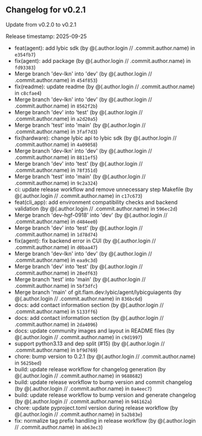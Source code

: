 ## Changelog for v0.2.1

Update from v0.2.0 to v0.2.1

Release timestamp: 2025-09-25

- feat(agent): add lybic sdk (by @(.author.login // .commit.author.name) in `e354fb7`) 
- fix(agent): add package (by @(.author.login // .commit.author.name) in `fd93383`) 
- Merge branch 'dev-lkn' into 'dev' (by @(.author.login // .commit.author.name) in `454f853`) 
- fix(readme): update readme (by @(.author.login // .commit.author.name) in `c8cfae4`) 
- Merge branch 'dev-lkn' into 'dev' (by @(.author.login // .commit.author.name) in `8562f2b`) 
- Merge branch 'dev' into 'test' (by @(.author.login // .commit.author.name) in `a2d20a5`) 
- Merge branch 'test' into 'main' (by @(.author.login // .commit.author.name) in `3faf7d3`) 
- fix(hardware): change lybic api to lybic sdk (by @(.author.login // .commit.author.name) in `4a09058`) 
- Merge branch 'dev-lkn' into 'dev' (by @(.author.login // .commit.author.name) in `8811ef5`) 
- Merge branch 'dev' into 'test' (by @(.author.login // .commit.author.name) in `78f351d`) 
- Merge branch 'test' into 'main' (by @(.author.login // .commit.author.name) in `9c2a324`) 
- ci: update release workflow and remove unnecessary step Makefile (by @(.author.login // .commit.author.name) in `c17c673`) 
- feat(cli_app): add environment compatibility checks and backend validation (by @(.author.login // .commit.author.name) in `596ec2d`) 
- Merge branch 'dev-hgf-0918' into 'dev' (by @(.author.login // .commit.author.name) in `d484ee0`) 
- Merge branch 'dev' into 'test' (by @(.author.login // .commit.author.name) in `1d78d74`) 
- fix(agent): fix backend error in CUI (by @(.author.login // .commit.author.name) in `d0baa47`) 
- Merge branch 'dev-lkn' into 'dev' (by @(.author.login // .commit.author.name) in `eaa9c3d`) 
- Merge branch 'dev' into 'test' (by @(.author.login // .commit.author.name) in `28edf63`) 
- Merge branch 'test' into 'main' (by @(.author.login // .commit.author.name) in `5bf3dfc`) 
- Merge branch 'main' of git.flam.dev:lybic/agent/lybicguiagents (by @(.author.login // .commit.author.name) in `836bc6d`) 
- docs: add contact information section (by @(.author.login // .commit.author.name) in `5133ff6`) 
- docs: add contact information section (by @(.author.login // .commit.author.name) in `2da4096`) 
- docs: update community images and layout in README files (by @(.author.login // .commit.author.name) in `c9d1997`) 
- support python3.13 and dep split (#15) (by @(.author.login // .commit.author.name) in `bf9d769`) 
- chore: bump version to 0.2.1 (by @(.author.login // .commit.author.name) in `5625bed`) 
- build: update release workflow for changelog generation (by @(.author.login // .commit.author.name) in `9688682`) 
- build: update release workflow to bump version and commit changelog (by @(.author.login // .commit.author.name) in `0a4eec7`) 
- build: update release workflow to bump version and generate changelog (by @(.author.login // .commit.author.name) in `946162a`) 
- chore: update pyproject.toml version during release workflow (by @(.author.login // .commit.author.name) in `5a2b83e`) 
- fix: normalize tag prefix handling in release workflow (by @(.author.login // .commit.author.name) in `ab63ec3`) 

